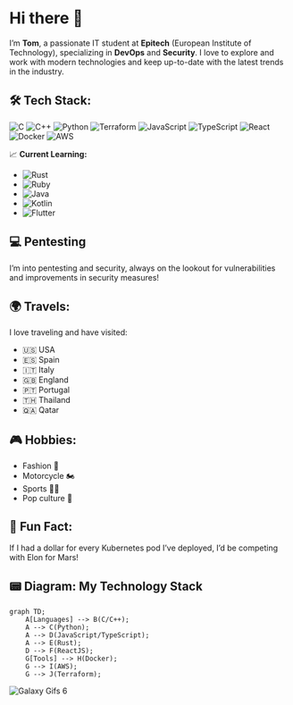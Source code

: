 
# Hi there 👋

I’m **Tom**, a passionate IT student at **Epitech** (European Institute of Technology), specializing in **DevOps** and **Security**. I love to explore and work with modern technologies and keep up-to-date with the latest trends in the industry.

## 🛠️ Tech Stack:
![C](https://img.shields.io/badge/-C-00599C?logo=c&logoColor=white&style=flat-square)
![C++](https://img.shields.io/badge/-C++-00599C?logo=c%2B%2B&logoColor=white&style=flat-square)
![Python](https://img.shields.io/badge/-Python-3776AB?logo=python&logoColor=white&style=flat-square)
![Terraform](https://img.shields.io/badge/-Terraform-623CE4?logo=terraform&logoColor=white&style=flat-square)
![JavaScript](https://img.shields.io/badge/-JavaScript-F7DF1E?logo=javascript&logoColor=black&style=flat-square)
![TypeScript](https://img.shields.io/badge/-TypeScript-3178C6?logo=typescript&logoColor=white&style=flat-square)
![React](https://img.shields.io/badge/-React-61DAFB?logo=react&logoColor=black&style=flat-square)
![Docker](https://img.shields.io/badge/-Docker-2496ED?logo=docker&logoColor=white&style=flat-square)
![AWS](https://img.shields.io/badge/-AWS-232F3E?logo=amazon-aws&logoColor=white&style=flat-square)

📈 **Current Learning:**
- ![Rust](https://img.shields.io/badge/-Rust-000000?logo=rust&logoColor=white&style=flat-square)
- ![Ruby](https://img.shields.io/badge/-Ruby-CC342D?logo=ruby&logoColor=white&style=flat-square)
- ![Java](https://img.shields.io/badge/-Java-007396?logo=java&logoColor=white&style=flat-square)
- ![Kotlin](https://img.shields.io/badge/-Kotlin-0095D5?logo=kotlin&logoColor=white&style=flat-square)
- ![Flutter](https://img.shields.io/badge/-Flutter-02569B?logo=flutter&logoColor=white&style=flat-square)

## 💻 Pentesting
I’m into pentesting and security, always on the lookout for vulnerabilities and improvements in security measures!

## 🌍 Travels:
I love traveling and have visited:
- 🇺🇸 USA
- 🇪🇸 Spain
- 🇮🇹 Italy
- 🇬🇧 England
- 🇵🇹 Portugal
- 🇹🇭 Thailand
- 🇶🇦 Qatar

## 🎮 Hobbies:
- Fashion 👗
- Motorcycle 🏍️
- Sports 🏋️‍♂️
- Pop culture 🎥

## 🚀 Fun Fact:
If I had a dollar for every Kubernetes pod I’ve deployed, I’d be competing with Elon for Mars!

## 📟 Diagram: My Technology Stack
```mermaid
graph TD;
    A[Languages] --> B(C/C++);
    A --> C(Python);
    A --> D(JavaScript/TypeScript);
    A --> E(Rust);
    D --> F(ReactJS);
    G[Tools] --> H(Docker);
    G --> I(AWS);
    G --> J(Terraform);
```
![Galaxy Gifs 6](https://www.gifcen.com/wp-content/uploads/2022/06/lofi-gif-3.gif)
